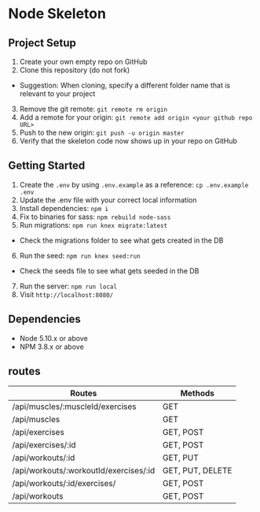 # Node Skeleton

## Project Setup

1. Create your own empty repo on GitHub
2. Clone this repository (do not fork)
  - Suggestion: When cloning, specify a different folder name that is relevant to your project
3. Remove the git remote: `git remote rm origin`
4. Add a remote for your origin: `git remote add origin <your github repo URL>`
5. Push to the new origin: `git push -u origin master`
6. Verify that the skeleton code now shows up in your repo on GitHub

## Getting Started

1. Create the `.env` by using `.env.example` as a reference: `cp .env.example .env`
2. Update the .env file with your correct local information
3. Install dependencies: `npm i`
4. Fix to binaries for sass: `npm rebuild node-sass`
5. Run migrations: `npm run knex migrate:latest`
  - Check the migrations folder to see what gets created in the DB
6. Run the seed: `npm run knex seed:run`
  - Check the seeds file to see what gets seeded in the DB
7. Run the server: `npm run local`
8. Visit `http://localhost:8080/`

## Dependencies

- Node 5.10.x or above
- NPM 3.8.x or above


## routes

| Routes                                  | Methods                 |
|-----------------------------------------|-------------------------|
|/api/muscles/:muscleId/exercises         | GET                     |
|/api/muscles                             | GET                     |
|/api/exercises                           | GET, POST               |
|/api/exercises/:id                       | GET, POST               |
|/api/workouts/:id                        | GET, PUT                |
|/api/workouts/:workoutId/exercises/:id   | GET, PUT, DELETE        |
|/api/workouts/:id/exercises/             | GET, POST               |
|/api/workouts                            | GET, POST               |
